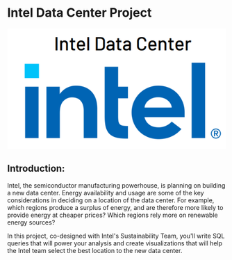 # Intel Data Center Project

![Intel Logo](https://github.com/Ian8912/Intel_Data_Center_Analysis/blob/main/images/Intel_Data_Center_Logo.png?raw=true)

## Introduction:

Intel, the semiconductor manufacturing powerhouse, is planning on building a new data center. Energy availability and usage are some of the key considerations in deciding on a location of the data center. For example, which regions produce a surplus of energy, and are therefore more likely to provide energy at cheaper prices? Which regions rely more on renewable energy sources?

In this project, co-designed with Intel's Sustainability Team, you'll write SQL queries that will power your analysis and create visualizations that will help the Intel team select the best location to the new data center.
